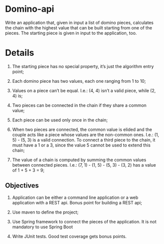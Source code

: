 # Domino-api
Write an application that, given in input a list of domino pieces, calculates the chain with the highest value that can be built starting from one of the pieces. The starting piece is given in input to the application, too.

# Details
1. The starting piece has no special property, it’s just the algorithm entry point;
2. Each domino piece has two values, each one ranging from 1 to 10;
3. Values on a piece can’t be equal. I.e.: (4, 4) isn’t a valid piece, while (2, 4) is;
4. Two pieces can be connected in the chain if they share a common value;
5. Each piece can be used only once in the chain;
6. When two pieces are connected, the common value is elided and the couple acts like
a piece whose values are the non-common ones. I.e.: (1, 5) - (5, 3) is a valid
connection. To connect a third piece to the chain, it must have a 1 or a 3, since the
value 5 cannot be used to extend this chain;

7. The value of a chain is computed by summing the common values between
connected pieces. I.e.: (7, 1) - (1, 5) - (5, 3) - (3, 2) has a value of 1 + 5 + 3 = 9;

## Objectives
1. Application can be either a command line application or a web application with a
REST api. Bonus point for building a REST api;

2. Use maven to define the project;

3. Use Spring framework to connect the pieces of the application. It is not mandatory to
use Spring Boot

4. Write JUnit tests. Good test coverage gets bonus points.
